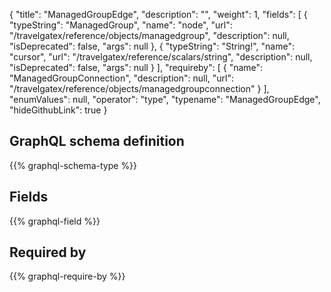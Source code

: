 {
  "title": "ManagedGroupEdge",
  "description": "",
  "weight": 1,
  "fields": [
    {
      "typeString": "ManagedGroup",
      "name": "node",
      "url": "/travelgatex/reference/objects/managedgroup",
      "description": null,
      "isDeprecated": false,
      "args": null
    },
    {
      "typeString": "String!",
      "name": "cursor",
      "url": "/travelgatex/reference/scalars/string",
      "description": null,
      "isDeprecated": false,
      "args": null
    }
  ],
  "requireby": [
    {
      "name": "ManagedGroupConnection",
      "description": null,
      "url": "/travelgatex/reference/objects/managedgroupconnection"
    }
  ],
  "enumValues": null,
  "operator": "type",
  "typename": "ManagedGroupEdge",
  "hideGithubLink": true
}
## GraphQL schema definition

{{% graphql-schema-type %}}

## Fields

{{% graphql-field %}}

## Required by

{{% graphql-require-by %}}
